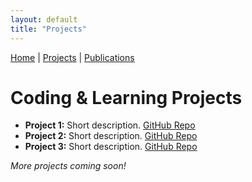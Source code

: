 ```yaml
---
layout: default
title: "Projects"
---
```


[Home](/) | [Projects](/projects.md) | [Publications](/publications.md)

# Coding & Learning Projects

- **Project 1:** Short description. [GitHub Repo](https://github.com/adarsht27/PROJECT1)
- **Project 2:** Short description. [GitHub Repo](https://github.com/adarsht27/PROJECT2)
- **Project 3:** Short description. [GitHub Repo](https://github.com/adarsht27/PROJECT3)

*More projects coming soon!*
